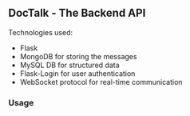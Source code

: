 ## DocTalk - The Backend API

Technologies used:
- Flask
- MongoDB for storing the messages
- MySQL DB for structured data
- Flask-Login for user authentication
- WebSocket protocol for real-time communication

### Usage
